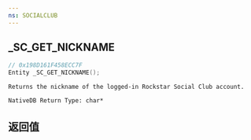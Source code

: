 ```yaml
---
ns: SOCIALCLUB
---
```

## _SC_GET_NICKNAME

```c
// 0x198D161F458ECC7F
Entity _SC_GET_NICKNAME();
```

```
Returns the nickname of the logged-in Rockstar Social Club account.  
```

```
NativeDB Return Type: char*
```

## 返回值

